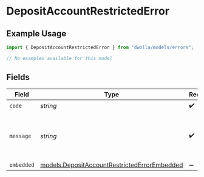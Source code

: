 # DepositAccountRestrictedError

## Example Usage

```typescript
import { DepositAccountRestrictedError } from "dwolla/models/errors";

// No examples available for this model
```

## Fields

| Field                                                                                                 | Type                                                                                                  | Required                                                                                              | Description                                                                                           | Example                                                                                               |
| ----------------------------------------------------------------------------------------------------- | ----------------------------------------------------------------------------------------------------- | ----------------------------------------------------------------------------------------------------- | ----------------------------------------------------------------------------------------------------- | ----------------------------------------------------------------------------------------------------- |
| `code`                                                                                                | *string*                                                                                              | :heavy_check_mark:                                                                                    | N/A                                                                                                   | ValidationError                                                                                       |
| `message`                                                                                             | *string*                                                                                              | :heavy_check_mark:                                                                                    | N/A                                                                                                   | Validation error(s) present. See embedded errors list for more details.                               |
| `embedded`                                                                                            | [models.DepositAccountRestrictedErrorEmbedded](../../models/depositaccountrestrictederrorembedded.md) | :heavy_minus_sign:                                                                                    | N/A                                                                                                   |                                                                                                       |